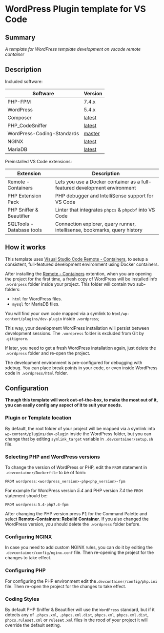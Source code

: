 # WordPress Plugin template for VS Code

## Summary

*A template for WordPress template development on vscode remote container*

## Description

Included software:

|Software|Version|
|--------|-------|
|PHP-FPM|7.4.x|
|WordPress|5.4.x|
|Composer|[latest](https://getcomposer.org/)|
|PHP_CodeSniffer|[latest](https://packagist.org/packages/squizlabs/php_codesniffer)|
|WordPress-Coding-Standards|[master](https://github.com/WordPress/WordPress-Coding-Standards)|
|NGINX|[latest](https://hub.docker.com/_/nginx)|
|MariaDB|[latest](https://hub.docker.com/_/mariadb)|

Preinstalled VS Code extensions:

|Extension|Description|
|---------|-----------|
|Remote - Containers|Lets you use a Docker container as a full-featured development environment|
|PHP Extension Pack|PHP debugger and IntelliSense support for VS Code|
|PHP Sniffer & Beautifier|Linter that integrates `phpcs` & `phpcbf` into VS Code|
|SQLTools - Database tools|Connection explorer, query runner, intellisense, bookmarks, query history|

## How it works

This template uses [Visual Studio Code Remote - Containers](https://code.visualstudio.com/docs/remote/containers), to setup a consistent, full-featured development environment using Docker containers.

After installing the [Remote - Containers](https://marketplace.visualstudio.com/items?itemName=ms-vscode-remote.remote-containers) extention, when you are opening the project for the first time, a fresh copy of WordPress will be installed info `.wordrpess` folder inside your project. This folder will contain two sub-folders:
* `html` for WordPress files.
* `mysql` for MariaDB files.

You will find your own code mapped via a symlink to `html/wp-content/plugins/dev-plugin` inside `.wordpress`;

This way, your development WordPress installation will persist between development sessions. The `.wordpress` folder is excluded from Git by `.gitignore`.

If later, you need to get a fresh WordPress installation again, just delete the `.wordpress` folder and re-open the project.

The development environment is pre-configured for debugging with xdebug. You can place break points in your code, or even inside WordPress code in `.wordpress/html` folder.

## Configuration

**Though this template will work out-of-the-box, to make the most out of it, you can easily config any aspect of it to suit your needs.**

### Plugin or Template location

By default, the root folder of your project will be mapped via a symlink into `wp-content/plugins/dev-plugin` inside the WordPress folder, but you can change that by editing `symlink_target` variable in `.devcontainer/setup.sh` file.

### Selecting PHP and WordPress versions

To change the version of WordPress or PHP, edit the `FROM` statement in `.devcontainer/Dockerfile` to be of form:

```
FROM wordpress:<wordpress_version>-php<php_version>-fpm
```

For example for WordPress version *5.4* and PHP version *7.4* the `FROM` statement should be:

```
FROM wordpress:5.4-php7.4-fpm
```

After changing the PHP version press <kbd>F1</kbd> for the Command Palette and select **Remote-Containers: Rebuild Container**. If you also changed the WordPress version, you should delete the `.wordpress` folder before.

### Configuring NGINX

In case you need to add custom NGINX rules, you can do it by editing the `.devcontainer/config/nginx.conf` file. Then re-opening the project for the changes to take effect.

### Configuring PHP

For configuring the PHP environment edit the`.devcontainer/config/php.ini` file. Then re-open the project for the changes to take effect.

### Coding Styles

By default PHP Sniffer & Beautifier will use the `WordPress` standard, but if it detects any of `.phpcs.xml`, `.phpcs.xml.dist`, `phpcs.xml`, `phpcs.xml.dist`, `phpcs.ruleset.xml` or `ruleset.xml` files in the rood of your project it will override the default setting.

